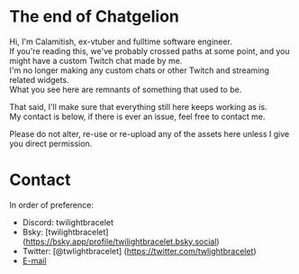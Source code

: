 # The end of Chatgelion

Hi, I'm Calamitish, ex-vtuber and fulltime software engineer.  
If you're reading this, we've probably crossed paths at some point, and you might have a custom Twitch chat made by me.  
I'm no longer making any custom chats or other Twitch and streaming related widgets.  
What you see here are remnants of something that used to be.  

That said, I'll make sure that everything still here keeps working as is.  
My contact is below, if there is ever an issue, feel free to contact me.

Please do not alter, re-use or re-upload any of the assets here unless I give you direct permission.

# Contact

In order of preference:
- Discord: twilightbracelet
- Bsky: [twilightbracelet] (https://bsky.app/profile/twilightbracelet.bsky.social)
- Twitter: [@twlightbracelet] (https://twitter.com/twlightbracelet)
- [E-mail](mailto:calamitish@gmail.com)